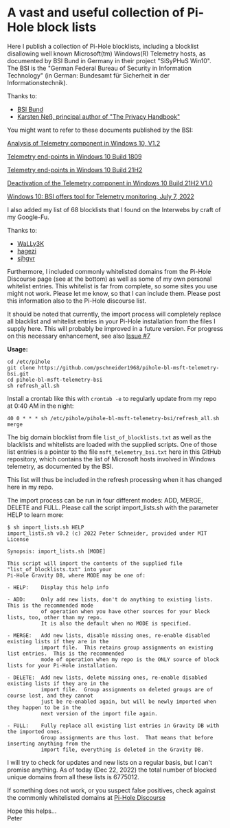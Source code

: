 # A vast and useful collection of Pi-Hole block lists

Here I publish a collection of Pi-Hole blocklists, including a blocklist disallowing well known
Microsoft(tm) Windows(R) Telemetry hosts, as documented by BSI Bund in Germany in their project "SiSyPHuS Win10".
The BSI is the "German Federal Bureau of Security in Information Technology" (in German: Bundesamt für Sicherheit in der Informationstechnik).

Thanks to:  
- [BSI Bund](https://www.bsi.bund.de/)  
- [Karsten Neß, principal author of "The Privacy Handbook"](https://www.privacy-handbuch.de/autoren.htm)  


You might want to refer to these documents published by the BSI:

[Analysis of Telemetry component in Windows 10, V1.2](https://www.bsi.bund.de/SharedDocs/Downloads/DE/BSI/Cyber-Sicherheit/SiSyPHus/Analyse_Telemetriekomponente_1_2.html)

[Telemetry end-points in Windows 10 Build 1809](https://www.bsi.bund.de/SharedDocs/Downloads/DE/BSI/Cyber-Sicherheit/SiSyPHus/Telemetrie-Endpunkte_Windows10_Build_1809.html)

[Telemetry end-points in Windows 10 Build 21H2](https://www.bsi.bund.de/SharedDocs/Downloads/DE/BSI/Cyber-Sicherheit/SiSyPHus/Telemetrie-Endpunkte_Windows10_Build_Build_21H2.html)

[Deactivation of the Telemetry component in Windows 10 Build 21H2 V1.0](https://www.bsi.bund.de/SharedDocs/Downloads/DE/BSI/Cyber-Sicherheit/SiSyPHus/E20172000_BSI_Win10_AFUNKT_TELE_DEAKTIVIEREN_v1_0.html)

[Windows 10: BSI offers tool for Telemetry monitoring, July 7, 2022](https://www.bsi.bund.de/DE/Service-Navi/Presse/Alle-Meldungen-News/Meldungen/Tool_Telemetrie-Monitoring_220719.html)


I also added my list of 68 blocklists that I found on the Interwebs by craft of my Google-Fu.  

Thanks to:  
- [WaLLy3K](https://firebog.net/)  
- [hagezi](https://github.com/hagezi)  
- [sjhgvr](https://oisd.nl/)  

Furthermore, I included commonly whitelisted domains from the Pi-Hole Discourse page (see at the bottom)
as well as some of my own personal whitelist entries.  This whitelist is far from complete, so some sites
you use might not work.  Please let me know, so that I can include them.  Please post this information
also to the Pi-Hole discourse list.

It should be noted that currently, the import process will completely replace all blacklist and whitelist entries
in your Pi-Hole installation from the files I supply here.  This will probably be improved in a future version.
For progress on this necessary enhancement, see also [Issue #7](https://github.com/pschneider1968/pihole-bl-msft-telemetry-bsi/issues/7)


**Usage:**

    cd /etc/pihole
    git clone https://github.com/pschneider1968/pihole-bl-msft-telemetry-bsi.git
    cd pihole-bl-msft-telemetry-bsi
    sh refresh_all.sh


Install a crontab like this with `crontab -e` to regularly update from my repo at 0:40 AM in the night:

    40 0 * * * sh /etc/pihole/pihole-bl-msft-telemetry-bsi/refresh_all.sh merge


The big domain blocklist from file `list_of_blocklists.txt` as well as the blacklists and whitelists are
loaded with the supplied scripts.  One of those list entries is a pointer to the file `msft_telemetry_bsi.txt`
here in this GitHub repository, which contains the list of Microsoft hosts involved in Windows telemetry,
as documented by the BSI.

This list will thus be included in the refresh processing when it has changed here in my repo.


The import process can be run in four different modes: ADD, MERGE, DELETE and FULL.
Please call the script import_lists.sh with the parameter HELP to learn more:


    
    $ sh import_lists.sh HELP
    import_lists.sh v0.2 (c) 2022 Peter Schneider, provided under MIT License
    
    Synopsis: import_lists.sh [MODE]
    
    This script will import the contents of the supplied file "list_of_blocklists.txt" into your
    Pi-Hole Gravity DB, where MODE may be one of:
    
    - HELP:    Display this help info

    - ADD:     Only add new lists, don't do anything to existing lists.  This is the recommended mode
               of operation when you have other sources for your block lists, too, other than my repo.
               It is also the default when no MODE is specified.

    - MERGE:   Add new lists, disable missing ones, re-enable disabled existing lists if they are in the
               import file.  This retains group assignments on existing list entries.  This is the recommended
               mode of operation when my repo is the ONLY source of block lists for your Pi-Hole installation.

    - DELETE:  Add new lists, delete missing ones, re-enable disabled existing lists if they are in the
               import file.  Group assignments on deleted groups are of course lost, and they cannot
               just be re-enabled again, but will be newly imported when they happen to be in the
               next version of the import file again.

    - FULL:    Fully replace all existing list entries in Gravity DB with the imported ones.
               Group assignments are thus lost.  That means that before inserting anything from the
               import file, everything is deleted in the Gravity DB.
    
    

I will try to check for updates and new lists on a regular basis, but I can't promise anything.
As of today (Dec 22, 2022) the total number of blocked unique domains from all these lists is 6775012.

If something does not work, or you suspect false positives, check against the commonly whitelisted domains at [Pi-Hole Discourse](https://discourse.pi-hole.net/t/commonly-whitelisted-domains/212)  

Hope this helps...  
Peter
